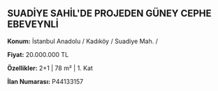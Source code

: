 ## SUADİYE SAHİL'DE PROJEDEN GÜNEY CEPHE EBEVEYNLİ

**Konum:** İstanbul Anadolu / Kadıköy / Suadiye Mah. /

**Fiyat:** 20.000.000 TL

**Özellikler:** 2+1 | 78 m² | 1. Kat

**İlan Numarası:** P44133157
